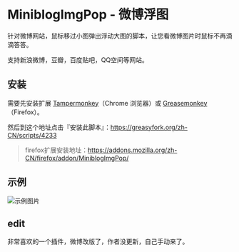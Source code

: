 # MiniblogImgPop - 微博浮图

针对微博网站，鼠标移过小图弹出浮动大图的脚本，让您看微博图片时鼠标不再滴滴答答。

支持新浪微博，豆瓣，百度贴吧，QQ空间等网站。 

## 安装

需要先安装扩展 [Tampermonkey](https://chrome.google.com/webstore/detail/tampermonkey/dhdgffkkebhmkfjojejmpbldmpobfkfo?hl=zh-CN)（Chrome 浏览器）或 [Greasemonkey](https://addons.mozilla.org/firefox/addon/greasemonkey/)（Firefox）。

然后到这个地址点击『安装此脚本』：https://greasyfork.org/zh-CN/scripts/4233

> firefox扩展安装地址：https://addons.mozilla.org/zh-CN/firefox/addon/MiniblogImgPop/

## 示例

![示例图片](http://s3.amazonaws.com/uso_ss/11532/large.jpg?1286877237)

## edit
非常喜欢的一个插件，微博改版了，作者没更新，自己手动来了。

